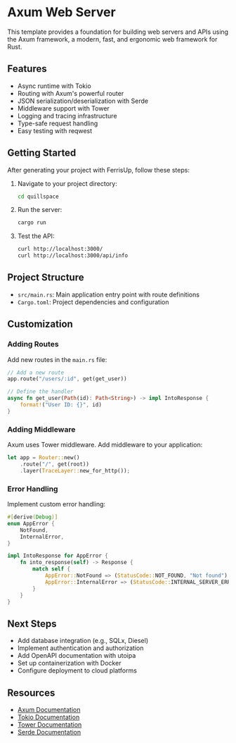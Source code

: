 # Axum Web Server

This template provides a foundation for building web servers and APIs using the Axum framework, a modern, fast, and ergonomic web framework for Rust.

## Features

- Async runtime with Tokio
- Routing with Axum's powerful router
- JSON serialization/deserialization with Serde
- Middleware support with Tower
- Logging and tracing infrastructure
- Type-safe request handling
- Easy testing with reqwest

## Getting Started

After generating your project with FerrisUp, follow these steps:

1. Navigate to your project directory:
   ```bash
   cd quillspace
   ```

2. Run the server:
   ```bash
   cargo run
   ```

3. Test the API:
   ```bash
   curl http://localhost:3000/
   curl http://localhost:3000/api/info
   ```

## Project Structure

- `src/main.rs`: Main application entry point with route definitions
- `Cargo.toml`: Project dependencies and configuration

## Customization

### Adding Routes

Add new routes in the `main.rs` file:

```rust
// Add a new route
app.route("/users/:id", get(get_user))

// Define the handler
async fn get_user(Path(id): Path<String>) -> impl IntoResponse {
    format!("User ID: {}", id)
}
```

### Adding Middleware

Axum uses Tower middleware. Add middleware to your application:

```rust
let app = Router::new()
    .route("/", get(root))
    .layer(TraceLayer::new_for_http());
```

### Error Handling

Implement custom error handling:

```rust
#[derive(Debug)]
enum AppError {
    NotFound,
    InternalError,
}

impl IntoResponse for AppError {
    fn into_response(self) -> Response {
        match self {
            AppError::NotFound => (StatusCode::NOT_FOUND, "Not found").into_response(),
            AppError::InternalError => (StatusCode::INTERNAL_SERVER_ERROR, "Internal server error").into_response(),
        }
    }
}
```

## Next Steps

- Add database integration (e.g., SQLx, Diesel)
- Implement authentication and authorization
- Add OpenAPI documentation with utoipa
- Set up containerization with Docker
- Configure deployment to cloud platforms

## Resources

- [Axum Documentation](https://docs.rs/axum/latest/axum/)
- [Tokio Documentation](https://tokio.rs/tokio/tutorial)
- [Tower Documentation](https://docs.rs/tower/latest/tower/)
- [Serde Documentation](https://serde.rs/)
